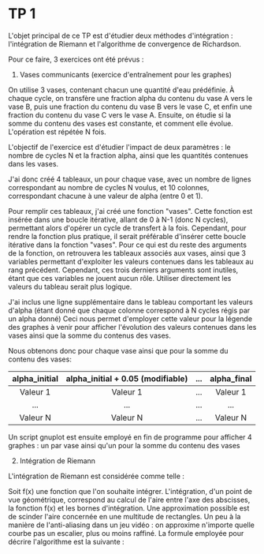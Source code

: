 # TP 1

L'objet principal de ce TP est d'étudier deux méthodes d'intégration : l'intégration de Riemann et l'algorithme de convergence de Richardson.

Pour ce faire, 3 exercices ont été prévus :

1. Vases communicants (exercice d'entraînement pour les graphes)

On utilise 3 vases, contenant chacun une quantité d'eau prédéfinie. À chaque cycle, on transfère une fraction alpha du contenu
du vase A vers le vase B, puis une fraction du contenu du vase B vers le vase C, et enfin une fraction du contenu du vase C vers le vase A.
Ensuite, on étudie si la somme du contenu des vases est constante, et comment elle évolue. L'opération est répétée N fois. 

L'objectif de l'exercice est d'étudier l'impact de deux paramètres : le nombre de cycles N et la fraction alpha, ainsi que les quantités contenues dans les vases.

J'ai donc créé 4 tableaux, un pour chaque vase, avec un nombre de lignes correspondant au nombre de cycles N voulus,
et 10 colonnes, correspondant chacune à une valeur de alpha (entre 0 et 1).

Pour remplir ces tableaux, j'ai créé une fonction "vases". Cette fonction est insérée dans une boucle itérative, allant de 0 à N-1 (donc N cycles), permettant alors d'opérer un cycle de transfert à la fois.
Cependant, pour rendre la fonction plus pratique, il serait préférable d'insérer cette boucle itérative dans la fonction "vases".
Pour ce qui est du reste des arguments de la fonction, on retrouvera les tableaux associés aux vases, ainsi que 3 variables permettant d'exploiter les valeurs contenues dans les tableaux au rang précédent.
Cependant, ces trois derniers arguments sont inutiles, étant que ces variables ne jouent aucun rôle. Utiliser directement les valeurs du tableau serait plus logique.

J'ai inclus une ligne supplémentaire dans le tableau comportant les valeurs d'alpha (étant donné que chaque colonne correspond à N cycles régis par un alpha donné)
Ceci nous permet d'employer cette valeur pour la légende des graphes à venir pour afficher l'évolution des valeurs contenues dans les vases ainsi que la somme du contenus
des vases.

Nous obtenons donc pour chaque vase ainsi que pour la somme du contenu des vases:

| alpha_initial | alpha_initial + 0.05 (modifiable) | ... | alpha_final |
:--------------:|:-----------------------------------:|:-----:|:------------:
   Valeur 1   |              Valeur 1             | ... |  Valeur 1 |
    ...       |                 ...               | ... |    ...    |
   Valeur N   |              Valeur N             | ... |  Valeur N |
   
Un script gnuplot est ensuite employé en fin de programme pour afficher 4 graphes : un par vase ainsi qu'un pour la somme du contenu des vases

2. Intégration de Riemann

L'intégration de Riemann est considérée comme telle :

Soit f(x) une fonction que l'on souhaite intégrer. L'intégration, d'un point de vue géométrique, correspond au calcul de l'aire entre l'axe des abscisses, la fonction f(x) 
et les bornes d'intégration. 
Une approximation possible est de scinder l'aire concernée en une multitude de rectangles. Un peu à la manière de l'anti-aliasing dans un jeu vidéo : on approxime n'importe quelle courbe pas un escalier, plus ou moins raffiné.
La formule employée pour décrire l'algorithme est la suivante :

 



